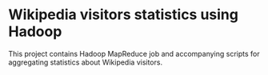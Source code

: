 # Wikipedia visitors statistics using Hadoop

This project contains Hadoop MapReduce job and accompanying scripts for 
aggregating statistics about Wikipedia visitors.
